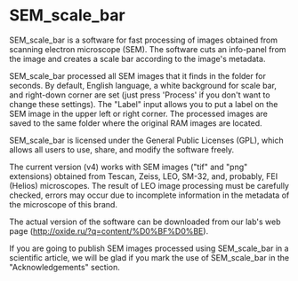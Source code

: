 # SEM_scale_bar
SEM_scale_bar is a software for fast processing of images obtained from scanning electron microscope (SEM). The software cuts an info-panel from the image and creates a scale bar according to the image's metadata.

SEM_scale_bar processed all SEM images that it finds in the folder for seconds. By default, English language, a white background for scale bar, and right-down corner are set (just press 'Process' if you don't want to change these settings). The "Label" input allows you to put a label on the SEM image in the upper left or right corner. The processed images are saved to the same folder where the original RAM images are located.

SEM_scale_bar is licensed under the General Public Licenses (GPL), which allows all users to use, share, and modify the software freely.

The current version (v4) works with SEM images ("tif" and "png" extensions) obtained from Tescan, Zeiss, LEO, SM-32, and, probably, FEI (Helios) microscopes. The result of LEO image processing must be carefully checked, errors may occur due to incomplete information in the metadata of the microscope of this brand.

The actual version of the software can be downloaded from our lab's web page (http://oxide.ru/?q=content/%D0%BF%D0%BE).

If you are going to publish SEM images processed using SEM_scale_bar in a scientific article, we will be glad if you mark the use of SEM_scale_bar in the "Acknowledgements" section.
